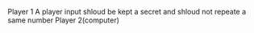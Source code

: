 Player 1
    A player input shloud be kept a secret and shloud not repeate a same number
Player 2(computer)

